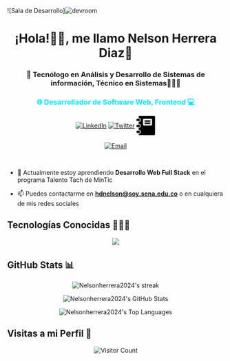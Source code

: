 <!-- Agregar banner -->

<span>![</span><span>Sala de Desarrollo</span><span>]</span>![devroom](https://github.com/user-attachments/assets/0736afec-bf09-4582-a131-35c0e093b18d)

<h1 align="center">¡Hola!👋🏼, me llamo Nelson Herrera Diaz🚀</h1>

<h3 align="center">👾 Tecnólogo en Análisis y Desarrollo de Sistemas de información, Técnico en Sistemas👨🏻‍💻</h3>
<h3 align="center" style="color: #00EAFF;">🌐 Desarrollador de Software Web, Frontend 💻</h3>

<p align="center">
  <a href="https://www.linkedin.com/in/nelsonherreradiaz" target="_blank"><img align="center" width="48px" alt="LinkedIn" title="LinkedIn" src="https://img.icons8.com/?size=100&id=8808&format=png&color=00EAFF"/></a>
  <a href="https://x.com/Nelson2024Diaz" target="_blank"><img align="center" width="48px" alt="Twitter" title="Twitter"  src="https://img.icons8.com/?size=100&id=phOKFKYpe00C&format=png&color=00EAFF"/></a>
  <a href="https://github.com/Nelsonherrera2024/Mi-Portafolio" target="_blank"><img align="center" width="45px" alt="45px" title="Portafolio" src="https://github.com/Nelsonherrera2024/Nelsonherrera2024/blob/main/assest/icons8-moleskine-26.png"></a>
</p>

<p align="center">
  <a href="mailto:hdnelson@soy.sena.edu.co"><img align="center" src="https://img.shields.io/badge/Gmail-D14836?style=for-the-badge&logo=gmail&logoColor=white" alt="Email"/></a>
</p>

<br>

<p align="left">

- 🌱 Actualmente estoy aprendiendo **Desarrollo Web Full Stack** en el programa Talento Tach  de MinTic

- 📫 Puedes contactarme en **hdnelson@soy.sena.edu.co** o en cualquiera de mis redes sociales
</p>

<h2 align="left">Tecnologías Conocidas 👨🏻‍💻</h2>
<p align="center">
  <a href="https://skillicons.dev">
    <img src="https://skillicons.dev/icons?i=java,javascript,html,css,react,vite,bootstrap,git,github,gitlab,mysql,mongodb,figma,vscode,postman,Astro,&perline=7" />
  </a>
</p>

<h2 align="left">GitHub Stats 📊</h2>

<p align="center">
  <img title="🔥 Get streak stats for your profile at git.io/streak-stats" alt="Nelsonherrera2024's streak" src="https://github.com/Nelsonherrera2024?user=Nelsonherrera2024&theme=transparent&hide_border=true&locale=es"/>
</p>

<p align="center">
  <img alt="Nelsonherrera2024's GitHub Stats" src="https://github-readme-stats.vercel.app/api?username=Nelsonherrera2024&show_icons=true&theme=transparent&hide_border=true"/>
</p>

<p align="center">
  <img alt="Nelsonherrera2024's Top Languages" src="https://github-readme-stats.vercel.app/api/top-langs/?username=Nelsonherrera2024&theme=transparent&langs_count=10&hide_border=true"/>
</p>

<h2 align="left">Visitas a mi  Perfil 👀</h2>

<p align="center">
  <img src="https://profile-counter.glitch.me/Nelsonherrera2024/count.svg" alt="Visitor Count"/>
</p>

